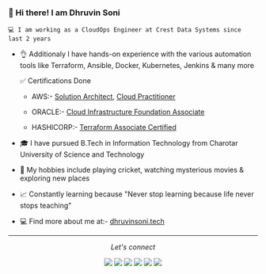 ### 👋 Hi there! I am Dhruvin Soni

    💻 I am working as a CloudOps Engineer at Crest Data Systems since last 2 years

- 👌 Additionaly I have hands-on experience with the various automation tools like Terraform, Ansible, Docker, Kubernetes, Jenkins & many more

  <summary> ✅ Certifications Done </summary>

  - AWS:- [Solution Architect](https://drive.google.com/file/d/1AaCJ-p1tVeyGIqJHsOra04Q5v9dukhNg/view?usp=sharing), [Cloud Practitioner](https://drive.google.com/file/d/1qA76FJ57ZBJ_RCURuW-w1g7HCx3DiHAk/view?usp=sharing)

  - ORACLE:- [Cloud Infrastructure Foundation Associate](https://drive.google.com/file/d/1gqKZ71T06pPUHHnkgNa9EfrUgI5covZ6/view?usp=sharing)

  - HASHICORP:- [Terraform Associate Certified](https://drive.google.com/file/d/1JD41pZeyQ39n0TWZ7Z5dSzwt3Ll3UM7_/view?usp=sharing)

- 🎓 I have pursued B.Tech in Information Technology from Charotar University of Science and Technology

- 🏏 My hobbies include playing cricket, watching mysterious movies & exploring new places

- 📈 Constantly learning because "Never stop learning because life never stops teaching"

- 💻 Find more about me at:- [dhruvinsoni.tech](https://dhruvinsoni.s3.ap-south-1.amazonaws.com/index.html)

<hr>
<p align="center">
  <i>Let's connect</i>
<p align="center">
    <a href="https://twitter.com/dhruvinsoni30" alt="Twitter"><img src="https://github.com/imdhruv99/imdhruv99/blob/master/readme/twitter.png"></a>
    <a href="https://www.linkedin.com/in/dhruvinksoni/" alt="Linkedin"><img src="https://github.com/imdhruv99/imdhruv99/blob/master/readme/linkedin.png"></a>
    <a href="https://www.instagram.com/dhruvin.4530/" alt="Instagram"><img src="https://github.com/imdhruv99/imdhruv99/blob/master/readme/insta.png"></a>
    <a href="https://www.facebook.com/dhruvin.soni.75/" alt="Facebook"><img src="https://github.com/imdhruv99/imdhruv99/blob/master/readme/facebook.png"></a>
    <a href="https://github.com/DhruvinSoni30" alt="GitHub"><img src="https://github.com/imdhruv99/imdhruv99/blob/master/readme/github.png"></a>
    <a href="https://medium.com/@dhruvin45" alt="Medium"><img src="https://github.com/imdhruv99/imdhruv99/blob/master/readme/medium.png"></a>
</p>
  
</p>


